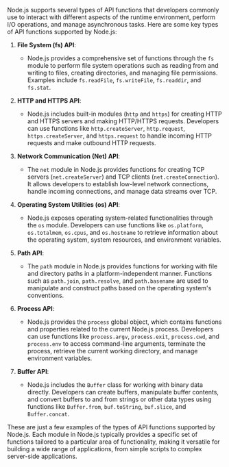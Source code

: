 Node.js supports several types of API functions that developers commonly use to interact with different aspects of the runtime environment, perform I/O operations, and manage asynchronous tasks. Here are some key types of API functions supported by Node.js:

1. **File System (fs) API**:
   - Node.js provides a comprehensive set of functions through the `fs` module to perform file system operations such as reading from and writing to files, creating directories, and managing file permissions. Examples include `fs.readFile`, `fs.writeFile`, `fs.readdir`, and `fs.stat`.

2. **HTTP and HTTPS API**:
   - Node.js includes built-in modules (`http` and `https`) for creating HTTP and HTTPS servers and making HTTP/HTTPS requests. Developers can use functions like `http.createServer`, `http.request`, `https.createServer`, and `https.request` to handle incoming HTTP requests and make outbound HTTP requests.

3. **Network Communication (Net) API**:
   - The `net` module in Node.js provides functions for creating TCP servers (`net.createServer`) and TCP clients (`net.createConnection`). It allows developers to establish low-level network connections, handle incoming connections, and manage data streams over TCP.

4. **Operating System Utilities (os) API**:
   - Node.js exposes operating system-related functionalities through the `os` module. Developers can use functions like `os.platform`, `os.totalmem`, `os.cpus`, and `os.hostname` to retrieve information about the operating system, system resources, and environment variables.

5. **Path API**:
   - The `path` module in Node.js provides functions for working with file and directory paths in a platform-independent manner. Functions such as `path.join`, `path.resolve`, and `path.basename` are used to manipulate and construct paths based on the operating system's conventions.

6. **Process API**:
   - Node.js provides the `process` global object, which contains functions and properties related to the current Node.js process. Developers can use functions like `process.argv`, `process.exit`, `process.cwd`, and `process.env` to access command-line arguments, terminate the process, retrieve the current working directory, and manage environment variables.

7. **Buffer API**:
   - Node.js includes the `Buffer` class for working with binary data directly. Developers can create buffers, manipulate buffer contents, and convert buffers to and from strings or other data types using functions like `Buffer.from`, `buf.toString`, `buf.slice`, and `Buffer.concat`.

These are just a few examples of the types of API functions supported by Node.js. Each module in Node.js typically provides a specific set of functions tailored to a particular area of functionality, making it versatile for building a wide range of applications, from simple scripts to complex server-side applications.
